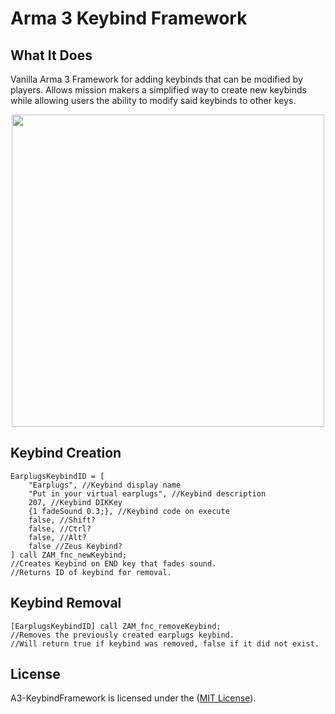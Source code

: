 
# Arma 3 Keybind Framework

## What It Does
Vanilla Arma 3 Framework for adding keybinds that can be modified by players. Allows mission makers a simplified way to create new keybinds while allowing users the ability to modify said keybinds to other keys.

<p align="center">
  <img src="https://i.imgur.com/JGsLvuv.png" width="500">
</p>

## Keybind Creation
```sqf
EarplugsKeybindID = [
	"Earplugs", //Keybind display name
	"Put in your virtual earplugs", //Keybind description
	207, //Keybind DIKKey
	{1 fadeSound 0.3;}, //Keybind code on execute
	false, //Shift?
	false, //Ctrl?
	false, //Alt?
	false //Zeus Keybind?
] call ZAM_fnc_newKeybind; 
//Creates Keybind on END key that fades sound.
//Returns ID of keybind for removal.
```

## Keybind Removal
```sqf
[EarplugsKeybindID] call ZAM_fnc_removeKeybind;
//Removes the previously created earplugs keybind.
//Will return true if keybind was removed, false if it did not exist.
```

## License
A3-KeybindFramework is licensed under the ([MIT License](https://github.com/expung3d/A3-KeybindFramework/blob/main/LICENSE)).
